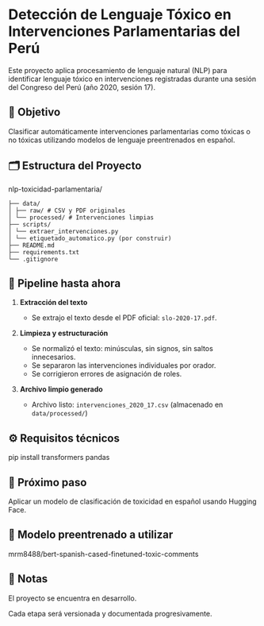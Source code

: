 # Detección de Lenguaje Tóxico en Intervenciones Parlamentarias del Perú

Este proyecto aplica procesamiento de lenguaje natural (NLP) para identificar lenguaje tóxico en intervenciones registradas durante una sesión del Congreso del Perú (año 2020, sesión 17).

## 📌 Objetivo

Clasificar automáticamente intervenciones parlamentarias como tóxicas o no tóxicas utilizando modelos de lenguaje preentrenados en español.

## 🗂️ Estructura del Proyecto
nlp-toxicidad-parlamentaria/
```
├── data/
│ ├── raw/ # CSV y PDF originales
│ └── processed/ # Intervenciones limpias
├── scripts/
│ └── extraer_intervenciones.py
│ └── etiquetado_automatico.py (por construir)
├── README.md
├── requirements.txt
└── .gitignore
```
## 🔄 Pipeline hasta ahora

1. **Extracción del texto**  
   - Se extrajo el texto desde el PDF oficial: `slo-2020-17.pdf`.

2. **Limpieza y estructuración**  
   - Se normalizó el texto: minúsculas, sin signos, sin saltos innecesarios.
   - Se separaron las intervenciones individuales por orador.
   - Se corrigieron errores de asignación de roles.

3. **Archivo limpio generado**  
   - Archivo listo: `intervenciones_2020_17.csv` (almacenado en `data/processed/`)

## ⚙️ Requisitos técnicos

pip install transformers pandas

## 🚧 Próximo paso
Aplicar un modelo de clasificación de toxicidad en español usando Hugging Face.

## 🧠 Modelo preentrenado a utilizar
mrm8488/bert-spanish-cased-finetuned-toxic-comments

## 📌 Notas
El proyecto se encuentra en desarrollo.

Cada etapa será versionada y documentada progresivamente.
